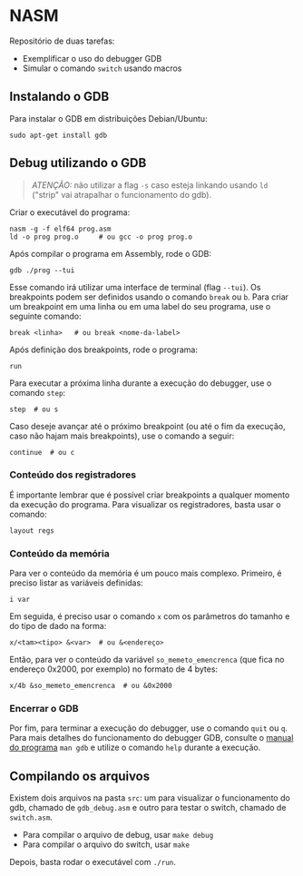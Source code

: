 # NASM
Repositório de duas tarefas:
- Exemplificar o uso do debugger GDB
- Simular o comando `switch` usando macros

## Instalando o GDB
Para instalar o GDB em distribuições Debian/Ubuntu:
```
sudo apt-get install gdb
```

## Debug utilizando o GDB
> *ATENÇÃO:* não utilizar a flag `-s` caso esteja linkando usando `ld` ("strip" vai atrapalhar o funcionamento do gdb).

Criar o executável do programa:
```
nasm -g -f elf64 prog.asm
ld -o prog prog.o     # ou gcc -o prog prog.o 
```
Após compilar o programa em Assembly, rode o GDB:
```
gdb ./prog --tui
```
Esse comando irá utilizar uma interface de terminal (flag `--tui`). Os breakpoints podem ser definidos usando o comando `break` ou `b`. Para criar um breakpoint em uma linha ou em uma label do seu programa, use o seguinte comando:
```
break <linha>   # ou break <nome-da-label> 
```
Após definição dos breakpoints, rode o programa: 
```
run
```
Para executar a próxima linha durante a execução do debugger, use o comando `step`: 
```
step  # ou s
```
Caso deseje avançar até o próximo breakpoint (ou até o fim da execução, caso não hajam mais breakpoints), use o comando a seguir:
```
continue  # ou c
```

### Conteúdo dos registradores
É importante lembrar que é possível criar breakpoints a qualquer momento da execução do programa.
Para visualizar os registradores, basta usar o comando:
```
layout regs
```

### Conteúdo da memória
Para ver o conteúdo da memória é um pouco mais complexo. Primeiro, é preciso listar as variáveis definidas:
```
i var
```
Em seguida, é preciso usar o comando `x` com os parâmetros do tamanho e do tipo de dado na forma:
```
x/<tam><tipo> &<var>  # ou &<endereço>
```
Então, para ver o conteúdo da variável `so_memeto_emencrenca` (que fica no endereço 0x2000, por exemplo) no formato de 4 bytes:
```
x/4b &so_memeto_emencrenca  # ou &0x2000
```

### Encerrar o GDB
Por fim, para terminar a execução do debugger, use o comando `quit` ou `q`.
Para mais detalhes do funcionamento do debugger GDB, consulte o [manual do programa](http://www.gnu.org/software/gdb/documentation/) `man gdb` e utilize o comando `help` durante a execução.

## Compilando os arquivos
Existem dois arquivos na pasta `src`: um para visualizar o funcionamento do gdb, chamado de `gdb_debug.asm` e outro para testar o switch, chamado de `switch.asm`.

- Para compilar o arquivo de debug, usar ``` make debug ```
- Para compilar o arquivo do switch, usar ``` make ```

Depois, basta rodar o executável com `./run`.
